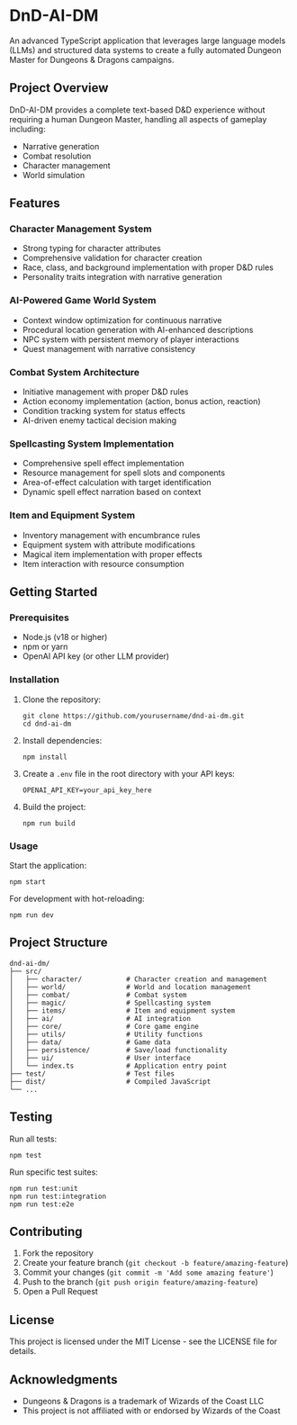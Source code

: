 # DnD-AI-DM

An advanced TypeScript application that leverages large language models (LLMs) and structured data systems to create a fully automated Dungeon Master for Dungeons & Dragons campaigns.

## Project Overview

DnD-AI-DM provides a complete text-based D&D experience without requiring a human Dungeon Master, handling all aspects of gameplay including:

- Narrative generation
- Combat resolution
- Character management
- World simulation

## Features

### Character Management System
- Strong typing for character attributes
- Comprehensive validation for character creation
- Race, class, and background implementation with proper D&D rules
- Personality traits integration with narrative generation

### AI-Powered Game World System
- Context window optimization for continuous narrative
- Procedural location generation with AI-enhanced descriptions
- NPC system with persistent memory of player interactions
- Quest management with narrative consistency

### Combat System Architecture
- Initiative management with proper D&D rules
- Action economy implementation (action, bonus action, reaction)
- Condition tracking system for status effects
- AI-driven enemy tactical decision making

### Spellcasting System Implementation
- Comprehensive spell effect implementation
- Resource management for spell slots and components
- Area-of-effect calculation with target identification
- Dynamic spell effect narration based on context

### Item and Equipment System
- Inventory management with encumbrance rules
- Equipment system with attribute modifications
- Magical item implementation with proper effects
- Item interaction with resource consumption

## Getting Started

### Prerequisites

- Node.js (v18 or higher)
- npm or yarn
- OpenAI API key (or other LLM provider)

### Installation

1. Clone the repository:
   ```
   git clone https://github.com/yourusername/dnd-ai-dm.git
   cd dnd-ai-dm
   ```

2. Install dependencies:
   ```
   npm install
   ```

3. Create a `.env` file in the root directory with your API keys:
   ```
   OPENAI_API_KEY=your_api_key_here
   ```

4. Build the project:
   ```
   npm run build
   ```

### Usage

Start the application:
```
npm start
```

For development with hot-reloading:
```
npm run dev
```

## Project Structure

```
dnd-ai-dm/
├── src/
│   ├── character/           # Character creation and management
│   ├── world/               # World and location management
│   ├── combat/              # Combat system
│   ├── magic/               # Spellcasting system
│   ├── items/               # Item and equipment system
│   ├── ai/                  # AI integration
│   ├── core/                # Core game engine
│   ├── utils/               # Utility functions
│   ├── data/                # Game data
│   ├── persistence/         # Save/load functionality
│   ├── ui/                  # User interface
│   └── index.ts             # Application entry point
├── test/                    # Test files
├── dist/                    # Compiled JavaScript
└── ...
```

## Testing

Run all tests:
```
npm test
```

Run specific test suites:
```
npm run test:unit
npm run test:integration
npm run test:e2e
```

## Contributing

1. Fork the repository
2. Create your feature branch (`git checkout -b feature/amazing-feature`)
3. Commit your changes (`git commit -m 'Add some amazing feature'`)
4. Push to the branch (`git push origin feature/amazing-feature`)
5. Open a Pull Request

## License

This project is licensed under the MIT License - see the LICENSE file for details.

## Acknowledgments

- Dungeons & Dragons is a trademark of Wizards of the Coast LLC
- This project is not affiliated with or endorsed by Wizards of the Coast 